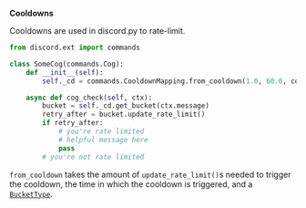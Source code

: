**Cooldowns**

Cooldowns are used in discord.py to rate-limit.
 
```python
from discord.ext import commands

class SomeCog(commands.Cog):
    def __init__(self):
        self._cd = commands.CooldownMapping.from_cooldown(1.0, 60.0, commands.BucketType.user)

    async def cog_check(self, ctx):
        bucket = self._cd.get_bucket(ctx.message)
        retry_after = bucket.update_rate_limit()
        if retry_after:
            # you're rate limited
            # helpful message here
            pass
        # you're not rate limited
```

`from_cooldown` takes the amount of `update_rate_limit()`s needed to trigger the cooldown, the time in which the cooldown is triggered, and a [`BucketType`](discordpy.readthedocs.io/en/latest/ext/commands/api.html#discord.discord.ext.commands.BucketType).

